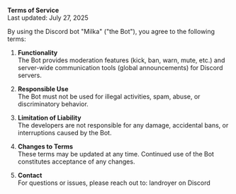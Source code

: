 **Terms of Service**  
Last updated: July 27, 2025

By using the Discord bot "Milka" ("the Bot"), you agree to the following terms:

1. **Functionality**  
   The Bot provides moderation features (kick, ban, warn, mute, etc.) and server-wide communication tools (global announcements) for Discord servers.

2. **Responsible Use**  
   The Bot must not be used for illegal activities, spam, abuse, or discriminatory behavior.

3. **Limitation of Liability**  
   The developers are not responsible for any damage, accidental bans, or interruptions caused by the Bot.

4. **Changes to Terms**  
   These terms may be updated at any time. Continued use of the Bot constitutes acceptance of any changes.

5. **Contact**  
   For questions or issues, please reach out to: landroyer on Discord
